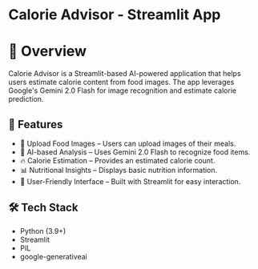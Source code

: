 # **Calorie Advisor - Streamlit App**

# **📌 Overview**
Calorie Advisor is a Streamlit-based AI-powered application that helps users estimate calorie content from food images. The app leverages Google's Gemini 2.0 Flash for image recognition and estimate calorie prediction.

## **🚀 Features**  
- 📸 Upload Food Images – Users can upload images of their meals.
- 🤖 AI-based Analysis – Uses Gemini 2.0 Flash to recognize food items.
- 🔥 Calorie Estimation – Provides an estimated calorie count.
- 📊 Nutritional Insights – Displays basic nutrition information.
- 🎨 User-Friendly Interface – Built with Streamlit for easy interaction.

## **🛠️ Tech Stack** 
- Python (3.9+)
- Streamlit
- PIL
- google-generativeai
